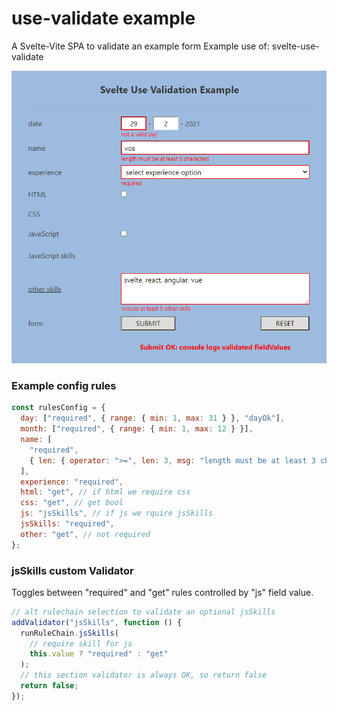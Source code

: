 # use-validate example

A Svelte-Vite SPA to validate an example form
Example use of: svelte-use-validate

![example](./assets/example%20form.png)

### <b>Example config rules</b>

```js
const rulesConfig = {
  day: ["required", { range: { min: 1, max: 31 } }, "dayOk"],
  month: ["required", { range: { min: 1, max: 12 } }],
  name: [
    "required",
    { len: { operator: ">=", len: 3, msg: "length must be at least 3 characters" } },
  ],
  experience: "required",
  html: "get", // if html we require css
  css: "get", // get bool
  js: "jsSkills", // if js we rquire jsSkills
  jsSkills: "required",
  other: "get", // not required
};
```

### <b>jsSkills custom Validator</b>

Toggles between "required" and "get" rules controlled by "js" field value.

```js
// alt rulechain selection to validate an optional jsSkills
addValidator("jsSkills", function () {
  runRuleChain.jsSkills(
    // require skill for js
    this.value ? "required" : "get"
  );
  // this section validator is always OK, so return false
  return false;
});
```